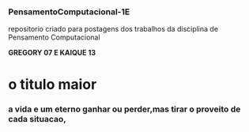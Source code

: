 ### PensamentoComputacional-1E
repositorio criado para postagens dos trabalhos da disciplina de Pensamento Computacional

**GREGORY 07 E KAIQUE 13**
# o titulo maior 
### a vida e um eterno ganhar ou perder,mas tirar o proveito de cada situacao,
